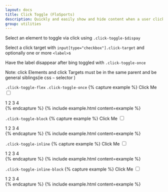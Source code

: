 ```yaml
---
layout: docs
title: Click Toggle (FloSports)
description: Quickly and easily show and hide content when a user clicks on certain elements
group: utilities
---
```


Select an element to toggle via click using `.click-toggle-$dispay`

Select a click target with `input[type="checkbox"].click-target` and optionally one or more `<label>`s

Have the label disappear after bing toggled with `.click-toggle-once`

Note: click Elements and click Targets must be in the same parent and be general siblings(ie css `~` selector )

`.click-toggle-flex`
`.click-toggle-once`
{% capture example %}
<label for="click-toggle-flex-example" class="btn btn-primary click-toggle-once">Click Me</label>
<input id="click-toggle-flex-example" class="click-toggle-input d-none" type="checkbox">

<div class="click-toggle-flex position-absolute bg-tint text-light w-50 justify-content-around flex-column">
  <span>1</span>
  <span>2</span>
  <span>3</span>
  <span>4</span>
</div>
{% endcapture %}
{% include example.html content=example %}

`.click-toggle-block`
{% capture example %}
<label for="click-toggle-block-example" class="btn btn-primary">Click Me</label>
<input id="click-toggle-block-example" class="click-toggle-input d-none" type="checkbox">
<div class="click-toggle-block bg-tint text-light">
  <span>1</span>
  <span>2</span>
  <span>3</span>
  <span>4</span>
</div>
{% endcapture %}
{% include example.html content=example %}

`.click-toggle-inline`
{% capture example %}
<label for="click-toggle-inline-example" class="btn btn-primary">Click Me</label>
<input id="click-toggle-inline-example" class="click-toggle-input d-none" type="checkbox">
<div class="click-toggle-inline bg-tint text-light">
  <span>1</span>
  <span>2</span>
  <span>3</span>
  <span>4</span>
</div>
{% endcapture %}
{% include example.html content=example %}

`.click-toggle-inline-block`
{% capture example %}
<label for="click-toggle-inline-block-example" class="btn btn-primary">Click Me
<input id="click-toggle-inline-block-example" class="click-toggle-input d-none" type="checkbox">

  <div class="click-toggle-inline-block position-absolute bg-tint text-light w-50 justify-content-around">
    <span>1</span>
    <span>2</span>
    <span>3</span>
    <span>4</span>
  </div>
</label>
{% endcapture %}
{% include example.html content=example %}
